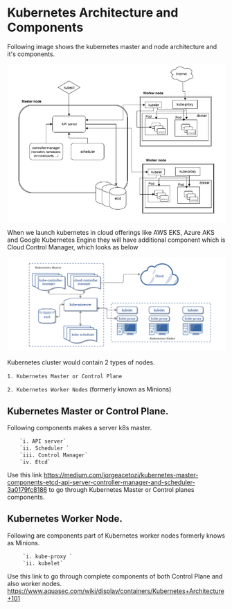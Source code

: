 # Kubernetes Architecture and Components

Following image shows the kubernetes master and node architecture and it's components.

![Kubernetes Architecture](../images/architecture.png)


When we launch kubernetes in cloud offerings like AWS EKS, Azure AKS and Google Kubernetes Engine they will have additional component which is Cloud Control Manager, which looks as below


![Kubernetes Architecture on Cloud](../images/cloud-k8s-architecture.png)


Kubernetes cluster would contain 2 types of nodes.

`1. Kubernetes Master or Control Plane`

`2. Kubernetes Worker Nodes` (formerly known as Minions)

## Kubernetes Master or Control Plane.

Following components makes a server k8s master.

        `i. API server`
        `ii. Scheduler `
        `iii. Control Manager`
        `iv. Etcd`


 Use this link <https://medium.com/jorgeacetozi/kubernetes-master-components-etcd-api-server-controller-manager-and-scheduler-3a0179fc8186> to go through Kubernetes Master or Control planes components.

## Kubernetes Worker Node.

Following are components part of Kubernetes worker nodes formerly knows as Minions.

         `i. kube-proxy `
         `ii. kubelet`

Use this link to go through complete components of both Control Plane and also worker nodes. <https://www.aquasec.com/wiki/display/containers/Kubernetes+Architecture+101>
